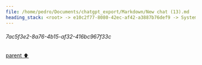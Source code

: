 ```yaml
---
file: /home/pedro/Documents/chatgpt_export/Markdown/New chat (13).md
heading_stack: <root> -> e10c2f77-8080-42ec-af42-a3887b76def9 -> System -> 83d65b0b-2baa-449b-b718-d2b8cc114684 -> System -> aaa2bcea-4758-4eec-8700-5edd0f828f38 -> User -> Goals: -> C Code: -> Python CFFI Code: -> Testing: -> a9dd4a4e-dd38-41a0-8a1c-7cd1ec1322d7 -> Assistant -> aaa2c495-7caa-41da-b556-f4724b700e29 -> User -> 1cea3620-b3b0-4586-a8dd-2b9526fa49a2 -> Assistant -> c4f3cfd4-3397-44d1-ae02-556aa8cae661 -> Assistant -> 7ac5f3e2-8a76-4b15-af32-416bc967f33c
---
```

###### 7ac5f3e2-8a76-4b15-af32-416bc967f33c
[parent ⬆️](#c4f3cfd4-3397-44d1-ae02-556aa8cae661)
